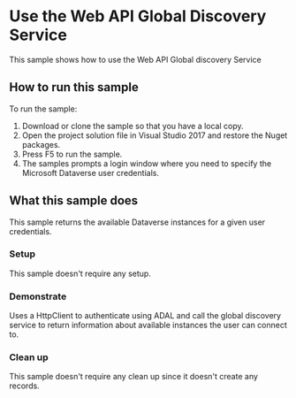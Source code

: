 ﻿# Use the Web API Global Discovery Service

This sample shows how to use the Web API Global discovery Service

## How to run this sample

To run the sample:
1. Download or clone the sample so that you have a local copy.
2. Open the project solution file in Visual Studio 2017 and restore the Nuget packages.
3. Press F5 to run the sample.
4. The samples prompts a login window where you need to specify the Microsoft Dataverse user credentials. 

## What this sample does

This sample returns the available Dataverse instances for a given user credentials.

### Setup

This sample doesn't require any setup.


### Demonstrate

Uses a HttpClient to authenticate using ADAL and call the global discovery service to return information about available instances the user can connect to.

### Clean up

This sample doesn't require any clean up since it doesn't create any records.

